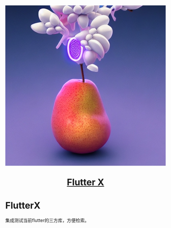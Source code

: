 <a href="https://flutter.dev/">
  <h1 align="center">
    <picture>
      <img alt="Flutter" src="https://github.com/9527001/FlutterX/blob/main/assets/icon/icon.png">
    </picture>
        <p>
      Flutter X
    </p>
  </h1>
</a>

# FlutterX
集成测试当前flutter的三方库，方便检索。
